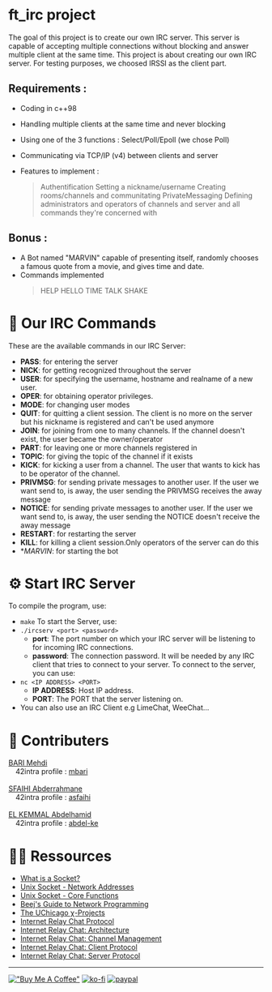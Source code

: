 # ft_irc project 
The goal of this project is to create our own IRC server. This server is capable of accepting multiple connections without blocking and answer multiple client at the same time.
This project is about creating our own IRC server. For testing purposes, we choosed IRSSI as the client part.


## Requirements :

  - Coding in c++98
  - Handling multiple clients at the same time and never blocking
  
  - Using one of the 3 functions : Select/Poll/Epoll (we chose Poll)
  
  - Communicating via TCP/IP (v4) between clients and server
  
  - Features to implement :
    > Authentification
    > Setting a nickname/username
    > Creating rooms/channels and communitating
    > PrivateMessaging
    > Defining administrators and operators of channels and server and all commands they're concerned with

## Bonus : 
  - A Bot named "MARVIN" capable of presenting itself, randomly chooses a famous quote from a movie, and gives time and date.
  - Commands implemented 
    > HELP
    > HELLO
    > TIME
    > TALK
    > SHAKE

# 🔑 Our IRC Commands
These are the available commands in our IRC Server:
  - **PASS**: for entering the server
  - **NICK**: for getting recognized throughout the server
  - **USER**: for specifying the username, hostname and realname of a new user.
  - **OPER**: for obtaining operator privileges.
  - **MODE**: for changing user modes
  - **QUIT**: for quitting a client session. The client is no more on the server but his nickname is registered and can't be used anymore
  - **JOIN**: for joining from one to many channels. If the channel doesn't exist, the user became the owner/operator
  - **PART**: for leaving one or more channels registered in
  - **TOPIC**: for giving the topic of the channel if it exists
  - **KICK**: for kicking a user from a channel. The user that wants to kick has to be operator of the channel.
  - **PRIVMSG**: for sending private messages to another user. If the user we want send to, is away, the user sending the PRIVMSG receives the away message
  - **NOTICE**: for sending private messages to another user. If the user we want send to, is away, the user sending the NOTICE doesn't receive the away message
  - **RESTART**: for restarting the server
  - **KILL**: for killing a client session.Only operators of the server can do this 
  - **MARVIN*: for starting the bot

# ⚙️ Start IRC Server
To compile the program, use:
  - `make`
To start the Server, use:
  - `./ircserv <port> <password>`
    - **port**: The port number on which your IRC server will be listening to for incoming IRC connections.
    - **password**: The connection password. It will be needed by any IRC client that tries to connect to your server.
To connect to the server, you can use:
  - `nc <IP ADDRESS> <PORT>`
    - **IP ADDRESS**: Host IP address.
    - **PORT**: The PORT that the server listening on.
  - You can also use an IRC Client e.g LimeChat, WeeChat...

# 💪 Contributers

[BARI Mehdi](https://github.com/barimehdi77)<br/>
&emsp;42intra profile : [mbari](https://profile.intra.42.fr/users/mbari) <br/>
<br/>
[SFAIHI Abderrahmane](https://github.com/AbderrSfa)
<br/>
&emsp;42intra profile : [asfaihi](https://profile.intra.42.fr/users/asfaihi)
<br/>
<br/>
[EL KEMMAL Abdelhamid](https://github.com/abdel-ke)
<br/>
&emsp;42intra profile : [abdel-ke](https://profile.intra.42.fr/users/abdel-ke)


# 👨‍💻 Ressources
* [What is a Socket?](https://www.tutorialspoint.com/unix_sockets/what_is_socket.htm)
* [Unix Socket - Network Addresses](https://www.tutorialspoint.com/unix_sockets/network_addresses.htm)
* [Unix Socket - Core Functions](https://www.tutorialspoint.com/unix_sockets/socket_core_functions.htm)
* [Beej's Guide to Network Programming](https://beej.us/guide/bgnet/html/)
* [The UChicago χ-Projects](http://chi.cs.uchicago.edu/chirc/index.html)
* [Internet Relay Chat Protocol](https://datatracker.ietf.org/doc/html/rfc1459)
* [Internet Relay Chat: Architecture](https://datatracker.ietf.org/doc/html/rfc2810)
* [Internet Relay Chat: Channel Management](https://datatracker.ietf.org/doc/html/rfc2811)
* [Internet Relay Chat: Client Protocol](https://datatracker.ietf.org/doc/html/rfc2812)
* [Internet Relay Chat: Server Protocol](https://datatracker.ietf.org/doc/html/rfc2813)

---
[!["Buy Me A Coffee"](https://www.buymeacoffee.com/assets/img/custom_images/orange_img.png)](https://www.buymeacoffee.com/barimehdi77)
[![ko-fi](https://ko-fi.com/img/githubbutton_sm.svg)](https://ko-fi.com/K3K45UOA7)
[![paypal](https://www.paypalobjects.com/en_US/i/btn/btn_donateCC_LG.gif)](https://paypal.me/barimehdi77)
